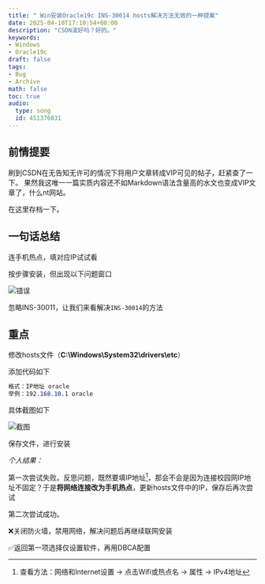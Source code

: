 ```yaml
---
title: " Win安装Oracle19c INS-30014 hosts解决方法无效的一种提案"
date: 2025-04-10T17:10:54+08:00
description: "CSDN滚好吗？好的。"
keywords: 
- Windows
- Oracle19c
draft: false
tags: 
- Bug
- Archive
math: false
toc: true
audio:
  type: song
  id: 451376031
---
```

## 前情提要
刷到CSDN在无告知无许可的情况下将用户文章转成VIP可见的帖子，赶紧查了一下。
果然我这唯一一篇实质内容还不如Markdown语法含量高的水文也变成VIP文章了，什么nt网站。

在这里存档一下。

## 一句话总结

连手机热点，填对应IP试试看

按步骤安装，但出现以下问题窗口

<p><img src="/img/error2.png" alt="错误">

忽略INS-30011，让我们来看解决`INS-30014`的方法
  
## 重点

修改hosts文件（**C:\Windows\System32\drivers\etc**）

添加代码如下
```css
格式：IP地址 oracle
举例：192.168.10.1 oracle
```
具体截图如下 
<p><img src="/img/host2.png" alt="截图">

保存文件，进行安装

*个人结果：*

第一次尝试失败。反思问题，既然要填IP地址[^1]，那会不会是因为连接校园网IP地址不固定？于是**将网络连接改为手机热点**，更新hosts文件中的IP，保存后再次尝试

第二次尝试成功。

❌关闭防火墙，禁用网络，解决问题后再继续联网安装
 
✅返回第一项选择仅设置软件，再用DBCA配置


[^1]:查看方法：网络和Internet设置 -> 点击Wifi或热点名 -> 属性 -> IPv4地址



